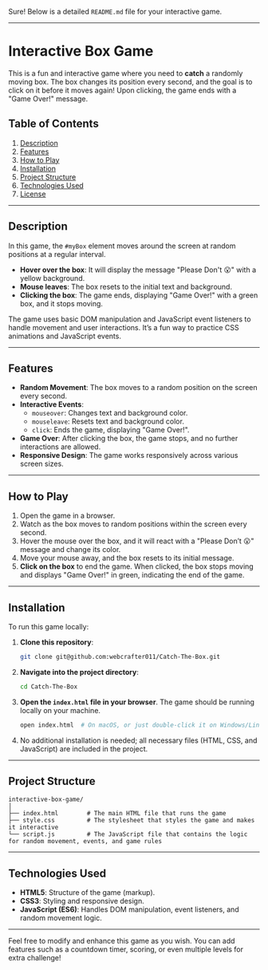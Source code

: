 Sure! Below is a detailed `README.md` file for your interactive game.

---

# Interactive Box Game

This is a fun and interactive game where you need to **catch** a randomly moving box. The box changes its position every second, and the goal is to click on it before it moves again! Upon clicking, the game ends with a "Game Over!" message.

## Table of Contents
1. [Description](#description)
2. [Features](#features)
3. [How to Play](#how-to-play)
4. [Installation](#installation)
5. [Project Structure](#project-structure)
6. [Technologies Used](#technologies-used)
7. [License](#license)

---

## Description

In this game, the `#myBox` element moves around the screen at random positions at a regular interval. 

- **Hover over the box**: It will display the message "Please Don't 😮" with a yellow background.
- **Mouse leaves**: The box resets to the initial text and background.
- **Clicking the box**: The game ends, displaying "Game Over!" with a green box, and it stops moving.
  
The game uses basic DOM manipulation and JavaScript event listeners to handle movement and user interactions. It’s a fun way to practice CSS animations and JavaScript events.

---

## Features

- **Random Movement**: The box moves to a random position on the screen every second.
- **Interactive Events**:
  - `mouseover`: Changes text and background color.
  - `mouseleave`: Resets text and background color.
  - `click`: Ends the game, displaying "Game Over!".
- **Game Over**: After clicking the box, the game stops, and no further interactions are allowed.
- **Responsive Design**: The game works responsively across various screen sizes.

---

## How to Play

1. Open the game in a browser.
2. Watch as the box moves to random positions within the screen every second.
3. Hover the mouse over the box, and it will react with a "Please Don’t 😮" message and change its color.
4. Move your mouse away, and the box resets to its initial message.
5. **Click on the box** to end the game. When clicked, the box stops moving and displays "Game Over!" in green, indicating the end of the game.

---

## Installation

To run this game locally:

1. **Clone this repository**:

   ```bash
   git clone git@github.com:webcrafter011/Catch-The-Box.git
   ```

2. **Navigate into the project directory**:

   ```bash
   cd Catch-The-Box
   ```

3. **Open the `index.html` file in your browser**. The game should be running locally on your machine.

   ```bash
   open index.html  # On macOS, or just double-click it on Windows/Linux
   ```

4. No additional installation is needed; all necessary files (HTML, CSS, and JavaScript) are included in the project.

---

## Project Structure

```
interactive-box-game/
│
├── index.html        # The main HTML file that runs the game
├── style.css         # The stylesheet that styles the game and makes it interactive
└── script.js         # The JavaScript file that contains the logic for random movement, events, and game rules
```

---

## Technologies Used

- **HTML5**: Structure of the game (markup).
- **CSS3**: Styling and responsive design.
- **JavaScript (ES6)**: Handles DOM manipulation, event listeners, and random movement logic.

---


Feel free to modify and enhance this game as you wish. You can add features such as a countdown timer, scoring, or even multiple levels for extra challenge!

